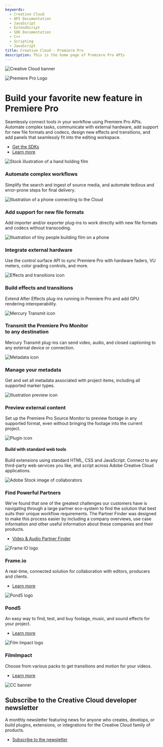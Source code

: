 ```yaml
---
keywords:
  - Creative Cloud
  - API Documentation
  - JavaScript
  - ExtendScript
  - SDK Documentation
  - C++
  - Scripting
  - JavaScript
title: Creative Cloud - Premiere Pro
description: This is the home page of Premiere Pro APIs 
---
```


<Hero slots="image, icon, heading, text, buttons" variant="halfwidth" />

![Creative Cloud banner](https://adobe.io/shared/images/cc-hero.png)

![Premiere Pro Logo](https://adobe.io/shared/icons/pr_appicon_64.svg)

#  Build your favorite new feature in Premiere Pro

Seamlessly connect tools in your workflow using Premiere Pro APIs. Automate complex tasks, communicate with external hardware, add support for new file formats and codecs, design new effects and transitions, and add panels that seamlessly fit into the editing workspace.

* [Get the SDKs](https://developer.adobe.com/console/servicesandapis/pr)
* [Learn more](https://ppro-plugins.docsforadobe.dev/)


<TextBlock slots="image, heading, text" width="33%" theme="light" isCentered />

![Stock illustration of a hand holding film](images/premierpro-feature1-resized.old.png)

### Automate complex workflows

Simplify the search and ingest of source media, and automate tedious and error-prone steps for final delivery.

<TextBlock slots="image, heading, text" width="33%" theme="light" isCentered />

![Illustration of a phone connecting to the Cloud](images/premierpro-feature2-resized.old.png)

### Add support for new file formats 

Add importer and/or exporter plug-ins to work directly with new file formats and codecs without transcoding.

<TextBlock slots="image, heading, text" width="33%" theme="light" isCentered />

![Illustration of tiny people building film on a phone](images/premierpro-feature3-resized.old.png)

### Integrate external hardware

Use the control surface API to sync Premiere Pro with hardware faders, VU meters, color grading controls, and more.

<TextBlock slots="image, heading, text" width="33%" theme="light" isCentered />

![Effects and transitions icon](images/S_IlluEffectsAndTransitions_96.svg)

### Build effects and transitions

Extend After Effects plug-ins running in Premiere Pro and add GPU rendering interoperability.


<TextBlock slots="image, heading, text" width="33%" theme="light" isCentered />

![Mercury Transmit icon](images/S_IlluMercuryTransmit_96.svg)

### Transmit the Premiere Pro Monitor <br /> to any destination 

Mercury Transmit plug-ins can send video, audio, and closed captioning to any external device or connection.

<TextBlock slots="image, heading, text" width="33%" theme="light" isCentered />

![Metadata icon](images/S_IlluMetadata_96.svg)

### Manage your metadata 

Get and set all metadata associated with project items, including all supported marker types.

<TextBlock slots="image, heading, text" width="50%" theme="light" isCentered />

![Illustration preview icon](images/S_IlluPreview_96.svg)

### Preview external content 

Set up the Premiere Pro Source Monitor to preview footage in any supported format, even without bringing the footage into the current project.

<TextBlock slots="image, heading, text" width="50%" theme="light" isCentered />

![Plugin icon](images/S_IlluCepPlugin_96.svg)

#### Build with standard web tools 

 Build extensions using standard HTML, CSS and JavaScript. Connect to any third-party web services you like, and  script across Adobe Creative Cloud applications.

<TextBlock slots="image, heading, text1, buttons" theme="dark" />

![Adobe Stock image of collaborators](images/AdobeStock_252386533.697x377.png)

### Find Powerful Partners

We’ve found that one of the greatest challenges our customers have is navigating through a large partner eco-system to find the solution that best suits their unique workflow requirements. The Partner Finder was designed to make this process easier by including a company overviews, use case information and other useful information about these companies and their products.

* [Video & Audio Partner Finder](https://adobe-video-partner-finder.com/)


<TextBlock slots="image, heading, text, links" width="33%" theme="dark" isCentered />

![Frame IO logo](images/premierpro-extensions1-resized.jpg)

### Frame.io 

A real-time, connected solution for collaboration with editors, producers and clients.

* [Learn more](https://frame.io/premiere)



<TextBlock slots="image, heading, text, links" width="33%" theme="dark" isCentered />

![Pond5 logo](images/pond5_logo.jpg)

### Pond5 

An easy way to find, test, and buy footage, music, and sound effects for your project.

* [Learn more](https://creative.adobe.com/addons/products/13587#.WTW5vDOZNE4)



<TextBlock slots="image, heading, text, links" width="33%" theme="dark" isCentered />

![Film Impact logo](images/filmimpact-logo.svg)

### FilmImpact 

Choose from various packs to get transitions and motion for your videos.

* [Learn more](https://www.filmimpact.net/plugins)


<SummaryBlock slots="image, heading, text, buttons" background="rgb(9, 90, 186)" />

![CC banner](https://adobe.io/shared/images/cc-banner.png)

## Subscribe to the Creative Cloud developer newsletter 

A monthly newsletter featuring news for anyone who creates, develops, or build plugins, extensions, or integrations for the
Creative Cloud family of products.

* [Subscribe to the newsletter](https://www.adobe.com/subscription/ccdevnewsletter.html)
